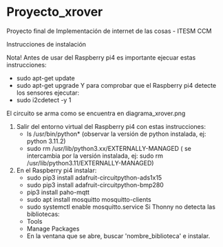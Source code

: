 # Proyecto_xrover
Proyecto final de Implementación de internet de las cosas - ITESM CCM

Instrucciones de instalación

Nota!
Antes de usar del Raspberry pi4 es importante ejecuar estas instrucciones:
  - sudo apt-get update
  - sudo apt-get upgrade
Y para comprobar que el Raspberry pi4 detecte los sensores ejecutar:
  - sudo i2cdetect -y 1

El circuito se arma como se encuentra en diagrama_xrover.png

1. Salir del entorno virtual del Raspberry pi4 con estas instrucciones:
     - ls /usr/bin/python* (observar la versión de python instalada, ej: python 3.11.2)
     - sudo rm /usr/lib/python3.xx/EXTERNALLY-MANAGED ( se intercambia por la versión instalada, ej: sudo rm /usr/lib/python3.11/EXTERNALLY-MANAGED)
3. En el Raspberry pi4 instalar:
     - sudo pip3 install adafruit-circuitpython-ads1x15
     - sudo pip3 install adafruit-circuitpython-bmp280
     - pip3 install paho-mqtt
     - sudo apt install mosquitto mosquitto-clients
     - sudo systemctl enable mosquitto.service
   Si Thonny no detecta las bibliotecas:
    - Tools
    - Manage Packages
    - En la ventana que se abre, buscar 'nombre_biblioteca' e instalar.
